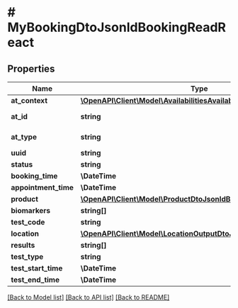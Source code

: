 # # MyBookingDtoJsonldBookingReadReact

## Properties

Name | Type | Description | Notes
------------ | ------------- | ------------- | -------------
**at_context** | [**\OpenAPI\Client\Model\AvailabilitiesAvailableDayDtoJsonldContext**](AvailabilitiesAvailableDayDtoJsonldContext.md) |  | [optional]
**at_id** | **string** |  | [optional] [readonly]
**at_type** | **string** |  | [optional] [readonly]
**uuid** | **string** |  | [optional]
**status** | **string** |  | [optional]
**booking_time** | **\DateTime** |  | [optional]
**appointment_time** | **\DateTime** |  | [optional]
**product** | [**\OpenAPI\Client\Model\ProductDtoJsonldBookingReadReact**](ProductDtoJsonldBookingReadReact.md) |  | [optional]
**biomarkers** | **string[]** |  | [optional]
**test_code** | **string** |  | [optional]
**location** | [**\OpenAPI\Client\Model\LocationOutputDtoJsonldBookingReadReact**](LocationOutputDtoJsonldBookingReadReact.md) |  | [optional]
**results** | **string[]** |  | [optional]
**test_type** | **string** |  | [optional]
**test_start_time** | **\DateTime** |  | [optional]
**test_end_time** | **\DateTime** |  | [optional]

[[Back to Model list]](../../README.md#models) [[Back to API list]](../../README.md#endpoints) [[Back to README]](../../README.md)
